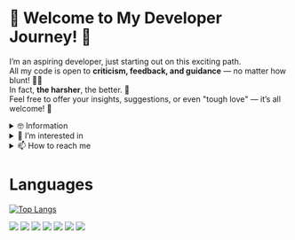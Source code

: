 # 🌱 Welcome to My Developer Journey! 🌱
I’m an aspiring developer, just starting out on this exciting path.  
All my code is open to **criticism, feedback, and guidance** — no matter how blunt! 🙇‍♂️  
In fact, **the harsher**, the better. 🙏  
Feel free to offer your insights, suggestions, or even "tough love" — it’s all welcome! 💪

<details>
  <summary>
  🤓 Information
</summary>
  
  - 🎓 Bachelor of Software Engineering, College of Software Convergence, Sejong University 2022.03~2026.02
</details>

<details>
<summary>
  👀 I’m interested in
</summary>
  
  - 💕 language : C/C++, C#, Python
  - ✨ field : Computer Graphics, Game Programming
  - ✍️ studying : Algorithm, Computer Graphics
</details>
<details>
<summary>
  📫 How to reach me
</summary>

  - ✉️ email : kkyanwoo@gmail.com
  - 🌱 Linkedin : https://www.linkedin.com/in/yanwoo-kim-395b80309/
  - 🎮 steam : niar / 1209408742
</details>


# Languages
[![Top Langs](https://github-readme-stats.vercel.app/api/top-langs/?username=yanwoo8)](https://github.com/anuraghazra/github-readme-stats)
<div align=left>
  <img src="https://img.shields.io/badge/c-A8B9CC?style=for-the-badge&logo=c&logoColor=white">
  <img src="https://img.shields.io/badge/c++-00599C?style=for-the-badge&logo=c%2B%2B&logoColor=white">
  <img src="https://img.shields.io/badge/python-3776AB?style=for-the-badge&logo=python&logoColor=white">
  <img src="https://img.shields.io/badge/mysql-4479A1?style=for-the-badge&logo=mysql&logoColor=white"> 
  <img src="https://img.shields.io/badge/mariaDB-003545?style=for-the-badge&logo=mariaDB&logoColor=white">
  <img src="https://img.shields.io/badge/github-181717?style=for-the-badge&logo=github&logoColor=white">
  <img src="https://img.shields.io/badge/git-F05032?style=for-the-badge&logo=git&logoColor=white">
